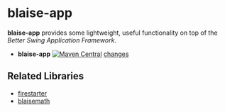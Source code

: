 # blaise-app
**blaise-app** provides some lightweight, useful functionality on top of the *Better Swing Application Framework*.

- **blaise-app** [![Maven Central](https://maven-badges.herokuapp.com/maven-central/com.googlecode.blaisemath/blaise-app/badge.svg)](https://maven-badges.herokuapp.com/maven-central/com.googlecode.blaisemath/blaise-app) [changes](https://github.com/triathematician/blaisemath/wiki/BlaiseApp-change-log)

## Related Libraries
- [firestarter](https://github.com/triathematician/firestarter)
- [blaisemath](https://github.com/triathematician/blaisemath)

